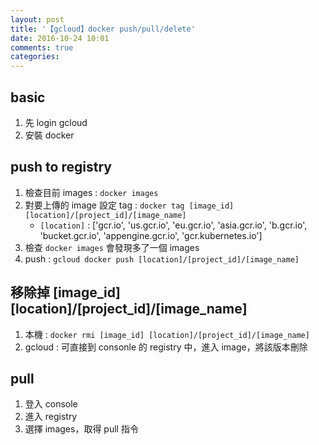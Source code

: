 ```yaml
---
layout: post
title: '【gcloud】docker push/pull/delete'
date: 2016-10-24 10:01
comments: true
categories: 
---
```

## basic
1. 先 login gcloud
2. 安裝 docker

## push to registry

1. 檢查目前 images : `docker images`
2. 對要上傳的 image 設定 tag : `docker tag [image_id] [location]/[project_id]/[image_name]`
	- `[location]` : ['gcr.io', 'us.gcr.io', 'eu.gcr.io', 'asia.gcr.io', 'b.gcr.io', 'bucket.gcr.io', 'appengine.gcr.io', 'gcr.kubernetes.io']
3. 檢查 `docker images` 會發現多了一個 images
4. push : `gcloud docker push [location]/[project_id]/[image_name]`

## 移除掉 [image_id] [location]/[project_id]/[image_name]

1. 本機 : `docker rmi [image_id] [location]/[project_id]/[image_name]`
2. gcloud : 可直接到 consonle 的 registry 中，進入 image，將該版本刪除

## pull

1. 登入 console
2. 進入 registry
3. 選擇 images，取得 pull 指令
